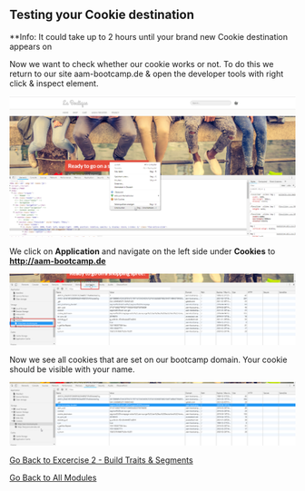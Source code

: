 ## Testing your Cookie destination

**Info: It could take up to 2 hours until your brand new Cookie destination appears on 

Now we want to check whether our cookie works or not. To do this we return to our site aam-bootcamp.de & open the developer tools with right click & inspect element. 

![Destionations](./images/screen1.png)

We click on **Application** and navigate on the left side under **Cookies** to **http://aam-bootcamp.de** 

![Destionations](./images/screen2.png)

Now we see all cookies that are set on our bootcamp domain. Your cookie should be visible with your name.

![Destionations](./images/screen3.png)


[Go Back to Excercise 2 - Build Traits & Segments](../create_traits)

[Go Back to All Modules](/../../)
